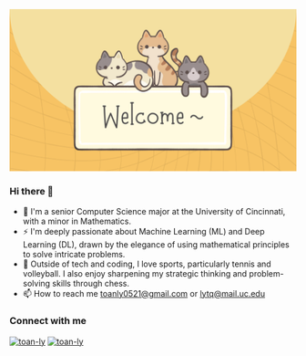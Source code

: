 ![MasterHead](background.png)

### Hi there 👋

- 🌱 I'm a senior Computer Science major at the University of Cincinnati, with a minor in Mathematics.
- ⚡ I'm deeply passionate about Machine Learning (ML) and Deep Learning (DL), drawn by the elegance of using mathematical principles to solve intricate problems.
- 🎲 Outside of tech and coding, I love sports, particularly tennis and volleyball. I also enjoy sharpening my strategic thinking and problem-solving skills through chess.
- 📫 How to reach me toanly0521@gmail.com or lytq@mail.uc.edu



### Connect with me
<p align="left">
<a href="https://linkedin.com/in/toan-ly" target="blank"><img align="center" src="https://raw.githubusercontent.com/rahuldkjain/github-profile-readme-generator/master/src/images/icons/Social/linked-in-alt.svg" alt="toan-ly" height="30" width="40" /></a>
<a href="https://www.leetcode.com/toan-ly" target="blank"><img align="center" src="https://raw.githubusercontent.com/rahuldkjain/github-profile-readme-generator/master/src/images/icons/Social/leet-code.svg" alt="toan-ly" height="30" width="40" /></a>
</p>

